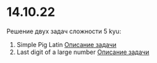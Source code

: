 # 14.10.22

Решение двух задач сложности 5 kyu:

1. Simple Pig Latin [Описание задачи](https://www.codewars.com/kata/520b9d2ad5c005041100000f)
2. Last digit of a large number [Описание задачи](https://www.codewars.com/kata/5511b2f550906349a70004e1)
